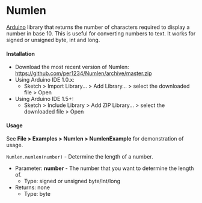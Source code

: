 Numlen
==========

[Arduino](http://arduino.cc) library that returns the number of characters required to display a number in base 10. This is useful for converting numbers to text. It works for signed or unsigned byte, int and long.

#### Installation
- Download the most recent version of Numlen: https://github.com/per1234/Numlen/archive/master.zip
- Using Arduino IDE 1.0.x:
  - Sketch > Import Library... > Add Library... > select the downloaded file > Open
- Using Arduino IDE 1.5+:
  - Sketch > Include Library > Add ZIP Library... > select the downloaded file > Open


#### Usage
See **File > Examples > Numlen > NumlenExample** for demonstration of usage.

`Numlen.numlen(number)` - Determine the length of a number.
- Parameter: **number** - The number that you want to determine the length of.
  - Type: signed or unsigned byte/int/long
- Returns: none
  - Type: byte

